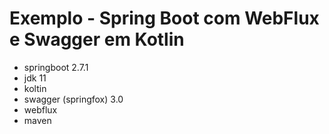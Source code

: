 # Exemplo - Spring Boot com WebFlux e Swagger em Kotlin

- springboot 2.7.1
- jdk 11
- koltin
- swagger (springfox) 3.0
- webflux
- maven
